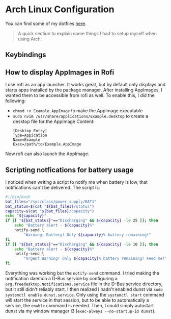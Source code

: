 # Arch Linux Configuration

You can find some of my dotfiles <a href="https://github.com/witchessabath/linuxdotfiles" target="_blank">here</a>.

> A quick section to explain some things I had to setup myself when using Arch:

## Keybindings


## How to display AppImages in Rofi
I use rofi as an app launcher. It works great, but by default only displays and starts apps installed by the package manager.
After installing AppImages, I wanted them to be accessible from rofi as well.
To enable this, I did the following:
- `chmod +x Example.AppImage` to make the AppImage executable
- `sudo nvim /usr/share/applications/Example.desktop` to create a desktop file for the AppImage
    Content:
    ```
    [Desktop Entry]
    Type=Appication
    Name=Example
    Exec=/path/to/Example.AppImage
    ```
Now rofi can also launch the AppImage.

## Scripting notfications for battery usage
I noticed when writing a script to notify me when battery is low, that notifications can't be delivered.
The script is:
```bash
#!/bin/bash
bat_files="/sys/class/power_supply/BAT1"
bat_status=$(cat "${bat_files}/status")
capacity=$(cat "${bat_files}/capacity")
echo "${capacity}"
if [[ "${bat_status}"=="Discharging" && ${capacity} -le 25 ]]; then
    echo "Battery alert - ${capacity}%"
    notify-send \
        "Warning: Battery! Only ${capacity}% battery remaining!"
fi 
if [[ "${bat_status}"=="Discharging" && ${capacity} -le 10 ]]; then
    echo "Battery alert - ${capacity}%"
    notify-send \
        "Urgent Warning! Only ${capacity}% battery remaining! Feed me!"
fi
```
Everything was working but the `notify-send` command.
I tried making the notification daemon a D-Bus service by configuring a `org.freedesktop.Notifications.service` file in the D-Bus service directory, but it still didn't reliably start.
I then realized I hadn't enabled dunst via `sudo systemctl enable dunst.service`. Only using the `systemctl start` command will start the service in that session, but to be able to automatically a service, the `enable` command is needed. Then, I could simply autostart dunst via my window manager i3 (`exec-always --no-startup-id dunst`).
